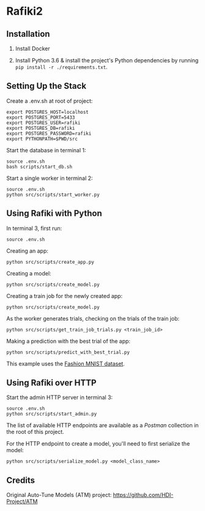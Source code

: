 # Rafiki2

## Installation

1. Install Docker

2. Install Python 3.6 & install the project's Python dependencies by running `pip install -r ./requirements.txt`.

## Setting Up the Stack

Create a .env.sh at root of project:
```
export POSTGRES_HOST=localhost
export POSTGRES_PORT=5433
export POSTGRES_USER=rafiki
export POSTGRES_DB=rafiki
export POSTGRES_PASSWORD=rafiki
export PYTHONPATH=$PWD/src
```

Start the database in terminal 1:

```shell
source .env.sh
bash scripts/start_db.sh
```

Start a single worker in terminal 2:

```shell
source .env.sh
python src/scripts/start_worker.py
```

## Using Rafiki with Python

In terminal 3, first run:

```shell
source .env.sh
```

Creating an app:
```shell
python src/scripts/create_app.py
```

Creating a model:
```shell
python src/scripts/create_model.py
```

Creating a train job for the newly created app:
```shell
python src/scripts/create_model.py
```

As the worker generates trials, checking on the trials of the train job:
```shell
python src/scripts/get_train_job_trials.py <train_job_id>
```

Making a prediction with the best trial of the app:
```shell
python src/scripts/predict_with_best_trial.py
```

This example uses the [Fashion MNIST dataset](https://github.com/zalandoresearch/fashion-mnist).

## Using Rafiki over HTTP

Start the admin HTTP server in terminal 3:

```shell
source .env.sh
python src/scripts/start_admin.py
```

The list of available HTTP endpoints are available as a *Postman* collection in the root of this project.

For the HTTP endpoint to create a model, you'll need to first serialize the model:

```shell
python src/scripts/serialize_model.py <model_class_name>
```

## Credits

Original Auto-Tune Models (ATM) project: https://github.com/HDI-Project/ATM
